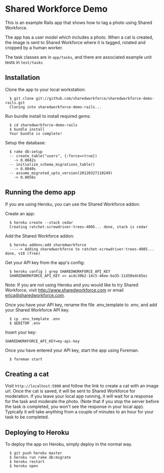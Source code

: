 # Shared Workforce Demo

This is an example Rails app that shows how to tag a photo using Shared Workforce.

The app has a user model which includes a photo. When a cat is created, the image is sent to Shared Workforce where it is tagged, rotated and cropped by a human worker.

The task classes are in `app/tasks`, and there are associated example unit tests in `test/tasks`

## Installation

Clone the app to your local workstation:

```term
  $ git clone git://github.com/sharedworkforce/sharedworkforce-demo-rails.git
  Cloning into sharedworkforce-demo-rails...
```

Run bundle install to install required gems:

```term
  $ cd sharedworkforce-demo-rails
  $ bundle install
  Your bundle is complete!
```

Setup the database:

```term
  $ rake db:setup
  -- create_table("users", {:force=>true})
    -> 0.0042s
  -- initialize_schema_migrations_table()
    -> 0.0040s
  -- assume_migrated_upto_version(20120327110249)
    -> 0.0056s
```

## Running the demo app

If you are using Heroku, you can use the Shared Workforce addon:

Create an app:

```term
  $ heroku create --stack cedar
  Creating ratchet-screwdriver-trees-4005... done, stack is cedar
```

Add the Shared Workforce addon:

```term
  $ heroku addons:add sharedworkforce
  -----> Adding sharedworkforce to ratchet-screwdriver-trees-4005... done, v18 (free)
```

Get your API key from the app's config:

```term
  $ heroku config | grep SHAREDWORKFORCE_API_KEY
  SHAREDWORKFORCE_API_KEY => acdc30b2-14c5-46ee-ba35-11d50edc65ec
```

Note: If you are not using Heroku and you would like to try Shared Workforce, visit http://www.sharedworkforce.com or email erica@sharedworkforce.com.

Once you have your API key, rename the file .env_template to .env, and add your Shared Workforce API key.

```term
  $ cp .env_template .env
  $ $EDITOR .env
```

Insert your key:

```
SHAREDWORKFORCE_API_KEY=my-api-key
```

Once you have entered your API key, start the app using Foreman.

```term
  $ foreman start
```

## Creating a cat

Visit `http://localhost:5000` and follow the link to create a cat with an image url. Once the cat is saved, it will be sent to Shared Workforce for moderation. If you leave your local app running, it will wait for a response for the task and moderate the photo. (Note that if you stop the server before the task is completed, you won't see the response in your local app). Typically it will take anything from a couple of minutes to an hour for your task to be completed.

## Deploying to Heroku

To deploy the app on Heroku, simply deploy in the normal way.

```term
  $ git push heroku master
  $ heroku run rake db:migrate
  $ heroku restart
  $ heroku open
```